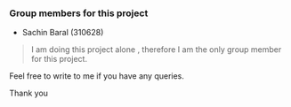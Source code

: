 ﻿### Group members for this project

 - Sachin Baral (310628)
 > I am doing this project alone , therefore I am the only group member for this project.


 Feel free to write to me if you have any queries. 

Thank you
 
